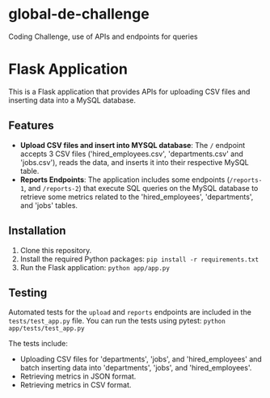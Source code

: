 # global-de-challenge
Coding Challenge, use of APIs and endpoints for queries

# Flask Application

This is a Flask application that provides APIs for uploading CSV files and inserting data into a MySQL database.

## Features

- **Upload CSV files and insert into MYSQL database**: The `/` endpoint accepts 3 CSV files ('hired_employees.csv', 'departments.csv' and 'jobs.csv'), reads the data, and inserts it into their respective MySQL table.
- **Reports Endpoints**: The application includes some endpoints (`/reports-1`, and `/reports-2`) that execute SQL queries on the MySQL database to retrieve some metrics related to the 'hired_employees', 'departments', and 'jobs' tables.

## Installation

1. Clone this repository.
2. Install the required Python packages: `pip install -r requirements.txt`
3. Run the Flask application: `python app/app.py`

## Testing

Automated tests for the `upload` and `reports` endpoints are included in the `tests/test_app.py` file. You can run the tests using pytest: `python app/tests/test_app.py`

The tests include:

- Uploading CSV files for 'departments', 'jobs', and 'hired_employees' and batch inserting data into 'departments', 'jobs', and 'hired_employees'.
- Retrieving metrics in JSON format.
- Retrieving metrics in CSV format.
